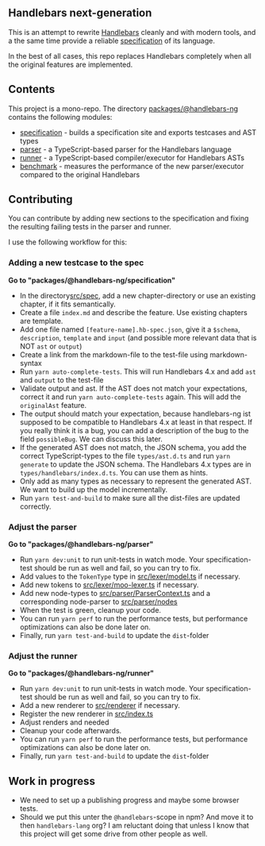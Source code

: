 ## Handlebars next-generation

This is an attempt to rewrite [Handlebars](https://handlebarsjs.com) cleanly and with modern tools,
and a the same time provide a reliable [specification](https://github.com/handlebars-lang/handlebars.js/issues/1277) of its language.

In the best of all cases, this repo replaces Handlebars completely when all the original features are implemented.

## Contents

This project is a mono-repo. The directory [packages/@handlebars-ng](packages/%40handlebars-ng) contains the following modules:

- [specification](packages/%40handlebars-ng/specification) - builds a specification site and exports testcases and AST types
- [parser](packages/%40handlebars-ng/parser/) - a TypeScript-based parser for the Handlebars language
- [runner](packages/%40handlebars-ng/runner/) - a TypeScript-based compiler/executor for Handlebars ASTs
- [benchmark](packages/@handlebars-ng/benchmarks) - measures the performance of the new parser/executor compared to the original Handlebars

## Contributing

You can contribute by adding new sections to the specification and fixing the resulting failing
tests in the parser and runner.

I use the following workflow for this:

### Adding a new testcase to the spec

**Go to "packages/@handlebars-ng/specification"**

- In the directory[src/spec](packages/@handlebars-ng/specification/src/spec), add a new chapter-directory or use an existing chapter, if it fits semantically.
- Create a file `index.md` and describe the feature. Use existing chapters are template.
- Add one file named `[feature-name].hb-spec.json`, give it a `$schema`, `description`, `template` and `input` (and possible more relevant data that is
  NOT `ast` or `output`)
- Create a link from the markdown-file to the test-file using markdown-syntax
- Run `yarn auto-complete-tests`. This will run Handlebars 4.x and add `ast` and `output` to the test-file
- Validate output and ast. If the AST does not match your expectations, correct it and run `yarn auto-complete-tests` again. This will add the `originalAst` feature.
- The output should match your expectation, because handlebars-ng ist supposed to be compatible to Handlebars 4.x at least in that respect. If you really think it is a bug, you can add a description of the bug to the field `possibleBug`. We can discuss this later.
- If the generated AST does not match, the JSON schema, you add the correct TypeScript-types to the file `types/ast.d.ts` and run `yarn generate` to update the JSON schema. The Handlebars 4.x types are in `types/handlebars/index.d.ts`. You can use them as hints.
- Only add as many types as necessary to represent the generated AST. We want to build up the model incrementally.
- Run `yarn test-and-build` to make sure all the dist-files are updated correctly.

### Adjust the parser

**Go to "packages/@handlebars-ng/parser"**

- Run `yarn dev:unit` to run unit-tests in watch mode. Your specification-test should be run as well and fail, so you can try to fix.
- Add values to the `TokenType` type in [src/lexer/model.ts](packages/@handlebars-ng/parser/src/lexer/model.ts) if necessary.
- Add new tokens to [src/lexer/moo-lexer.ts](packages/@handlebars-ng/parser/src/lexer/moo-lexer.ts) if necessary.
- Add new node-types to [src/parser/ParserContext.ts](packages/@handlebars-ng/parser/src/parser/ParserContext.ts) and a corresponding node-parser to
  [src/parser/nodes](packages/@handlebars-ng/parser/src/parser/nodes/)
- When the test is green, cleanup your code.
- You can run `yarn perf` to run the performance tests, but performance optimizations can also be done later on.
- Finally, run `yarn test-and-build` to update the `dist`-folder

### Adjust the runner

**Go to "packages/@handlebars-ng/runner"**

- Run `yarn dev:unit` to run unit-tests in watch mode. Your specification-test should be run as well and fail, so you can try to fix.
- Add a new renderer to [src/renderer](packages/@handlebars-ng/runner/src/renderer) if necessary.
- Register the new renderer in [src/index.ts](packages/@handlebars-ng/runner/src/index.ts)
- Adjust renders and needed
- Cleanup your code afterwards.
- You can run `yarn perf` to run the performance tests, but performance optimizations can also be done later on.
- Finally, run `yarn test-and-build` to update the `dist`-folder

## Work in progress

- We need to set up a publishing progress and maybe some browser tests.
- Should we put this unter the `@handlebars`-scope in npm? And move it to then `handlebars-lang` org? I am reluctant doing that unless I know that this project will get some drive from other people as well.
